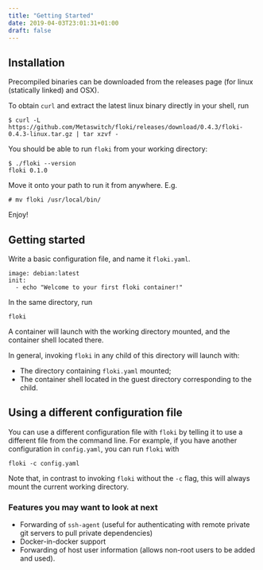 ```yaml
---
title: "Getting Started"
date: 2019-04-03T23:01:31+01:00
draft: false
---
```


## Installation

Precompiled binaries can be downloaded from the releases page (for linux (statically linked) and OSX).

To obtain `curl` and extract the latest linux binary directly in your shell, run

```
$ curl -L https://github.com/Metaswitch/floki/releases/download/0.4.3/floki-0.4.3-linux.tar.gz | tar xzvf -
```

You should be able to run `floki` from your working directory:

```
$ ./floki --version
floki 0.1.0
```

Move it onto your path to run it from anywhere. E.g.

```
# mv floki /usr/local/bin/
```

Enjoy!

## Getting started

Write a basic configuration file, and name it `floki.yaml`.

```
image: debian:latest
init:
  - echo "Welcome to your first floki container!"
```

In the same directory, run

```
floki
```

A container will launch with the working directory mounted, and the container shell located there.

In general, invoking `floki` in any child of this directory will launch with:
- The directory containing `floki.yaml` mounted;
- The container shell located in the guest directory corresponding to the child.

## Using a different configuration file

You can use a different configuration file with `floki` by telling it to use a different file from the command line. For example, if you have another configuration in `config.yaml`, you can run `floki` with

```
floki -c config.yaml
```

Note that, in contrast to invoking `floki` without the `-c` flag, this will always mount the current working directory.

### Features you may want to look at next

- Forwarding of `ssh-agent` (useful for authenticating with remote private git servers to pull private dependencies)
- Docker-in-docker support
- Forwarding of host user information (allows non-root users to be added and used).
